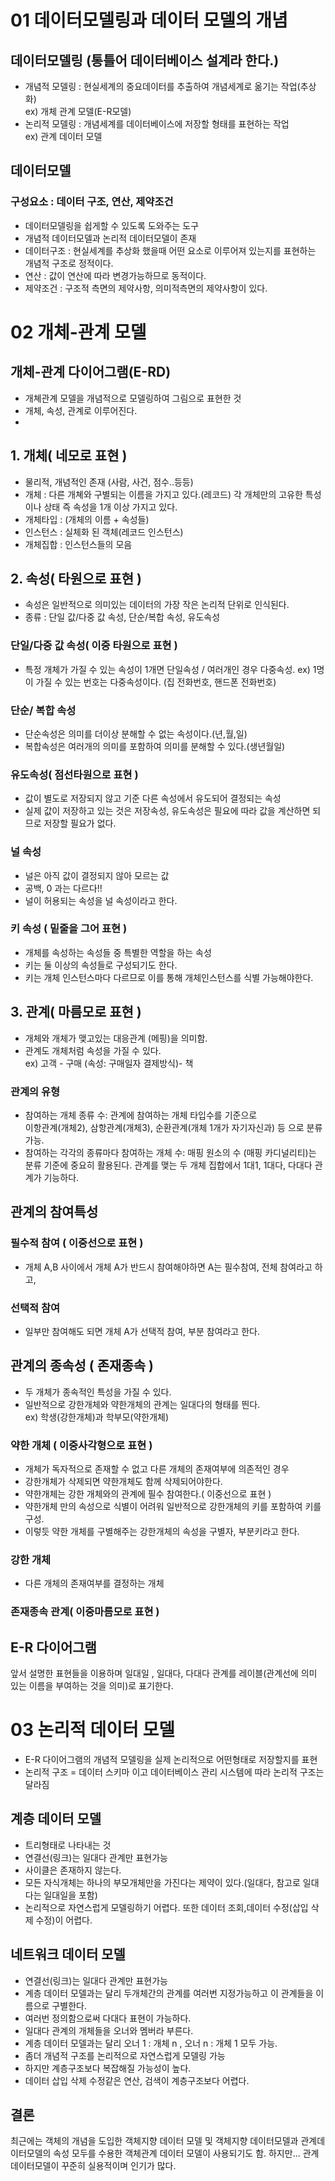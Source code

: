 # 01 데이터모델링과 데이터 모델의 개념
## 데이터모델링 (통틀어 데이터베이스 설계라 한다.)
- 개념적 모델링 : 현실세계의 중요데이터를 추출하여 개념세계로 옮기는 작업(추상화)     
  ex) 개체 관계 모델(E-R모델)
- 논리적 모델링 : 개념세계를 데이터베이스에 저장할 형태를 표현하는 작업      
  ex) 관계 데이터 모델
## 데이터모델
### 구성요소 : 데이터 구조, 연산, 제약조건
- 데이터모델링을 쉽게할 수 있도록 도와주는 도구
- 개념적 데이터모델과 논리적 데이터모델이 존재
- 데이터구조 : 현실세계를 추상화 했을때 어떤 요소로 이루어져 있는지를 표현하는 개념적 구조로 정적이다. 
- 연산 : 값이 연산에 따라 변경가능하므로 동적이다.
- 제약조건 : 구조적 측면의 제약사항, 의미적측면의 제약사항이 있다.

# 02 개체-관계 모델
## 개체-관계 다이어그램(E-RD)
- 개쳬관계 모델을 개념적으로 모델링하여 그림으로 표현한 것
- 개체, 속성, 관계로 이루어진다.
- 
## 1. 개체( 네모로 표현 )
- 물리적, 개념적인 존재 (사람, 사건, 점수..등등)
- 개체 :  다른 개쳬와 구별되는 이름을 가지고 있다.(레코드)
  각 개체만의 고유한 특성이나 상태 즉 속성을 1개 이상 가지고 있다.
- 개체타입 : (개체의 이름 + 속성들)
- 인스턴스 : 실체화 된 객체(레코드 인스턴스)
- 개체집합 : 인스턴스들의 모음
## 2. 속성( 타원으로 표현 )
- 속성은 일반적으로 의미있는 데이터의 가장 작은 논리적 단위로 인식된다.
- 종류 : 단일 값/다중 값 속성, 단순/복합 속성, 유도속성
### 단일/다중 값 속성( 이중 타원으로 표현 )
- 특정 개체가 가질 수 있는 속성이 1개면 단일속성 / 여러개인 경우 다중속성.
  ex) 1명이 가질 수 있는 번호는 다중속성이다. (집 전화번호, 핸드폰 전화번호)
### 단순/ 복합 속성
- 단순속성은 의미를 더이상 분해할 수 없는 속성이다.(년,월,일)
- 복합속성은 여러개의 의미를 포함하여 의미를 분해할 수 있다.(생년월일)
### 유도속성( 점선타원으로 표현 )
- 값이 별도로 저장되지 않고 기준 다른 속성에서 유도되어 결정되는 속성
- 실제 값이 저장하고 있는 것은 저장속성, 유도속성은 필요에 따라 값을 계산하면 되므로 저장할 필요가 없다.
### 널 속성
- 널은 아직 값이 결정되지 않아 모르는 값
- 공백, 0 과는 다르다!!
- 널이 허용되는 속성을 널 속성이라고 한다.
### 키 속성 ( 밑줄을 그어 표현 )
- 개체를 속성하는 속성들 중 특별한 역할을 하는 속성
- 키는 둘 이상의 속성들로 구성되기도 한다.
- 키는 개체 인스턴스마다 다르므로 이를 통해 개체인스턴스를 식별 가능해야한다.
## 3. 관계( 마름모로 표현 )
- 개체와 개체가 맺고있는 대응관계 (메핑)을 의미함.
- 관계도 개체처럼 속성을 가질 수 있다.    
ex) 고객 - 구매 (속성: 구매일자 결제방식)- 책
### 관계의 유형
- 참여하는 개체 종류 수: 관계에 참여하는 개체 타입수를 기준으로     
   이항관계(개체2), 삼항관계(개체3), 순환관계(개체 1개가 자기자신과) 등 으로 분류가능.
- 참여하는 각각의 종류마다 참여하는 개체 수: 매핑 원소의 수 (매핑 카디널리티)는 분류 기준에 중요히 활용된다.
   관계를 맺는 두 개체 집합에서 1대1, 1대다, 다대다 관계가 기능하다.
## 관계의 참여특성
### 필수적 참여 ( 이중선으로 표현 )
- 개체 A,B 사이에서 개체 A가 반드시 참여해야하면 A는 필수참여, 전체 참여라고 하고,
### 선택적 참여
- 일부만 참여해도 되면 개체 A가 선택적 참여, 부분 참여라고 한다.

## 관계의 종속성 ( 존재종속 )
- 두 개체가 종속적인 특성을 가질 수 있다.
- 일반적으로 강한개체와 약한개체의 관계는 일대다의 형태를 띈다.   
ex) 학생(강한개체)과 학부모(약한개체)
### 약한 개체 ( 이중사각형으로 표현 )
- 개체가 독자적으로 존재할 수 없고 다른 개체의 존재여부에 의존적인 경우
- 강한개체가 삭제되면 약한개체도 함께 삭제되어야한다.
- 약한개체는 강한 개체와의 관계에 필수 참여한다.( 이중선으로 표현 )
- 약한개체 만의 속성으로 식별이 어려워 일반적으로 강한개체의 키를 포함하여 키를 구성.
- 이렇듯 약한 개체를 구별해주는 강한개체의 속성을 구별자, 부분키라고 한다.  
### 강한 개체
- 다른 개체의 존재여부를 결정하는 개체
### 존재종속 관계( 이중마름모로 표현 )

## E-R 다이어그램
앞서 설명한 표현들을 이용하며 일대일 , 일대다, 다대다 관계를 레이블(관계선에 의미 있는 이름을 부여하는 것을 의미)로 표기한다.

# 03 논리적 데이터 모델
- E-R 다이어그램의 개념적 모델링을 실제 논리적으로 어떤형태로 저장할지를 표현
- 논리적 구조 = 데이터 스키마 이고 데이터베이스 관리 시스템에 따라 논리적 구조는 달라짐
## 계층 데이터 모델
- 트리형태로 나타내는 것
- 연결선(링크)는 일대다 관계만 표현가능
- 사이클은 존재하지 않는다.
- 모든 자식개체는 하나의 부모개체만을 가진다는 제약이 있다.(일대다, 참고로 일대다는 일대일을 포함)
- 논리적으로 자연스럽게 모델링하기 어렵다. 또한 데이터 조회,데이터 수정(삽입 삭제 수정)이 어렵다.
## 네트워크 데이터 모델
- 연결선(링크)는 일대다 관계만 표현가능
- 계층 데이터 모델과는 달리 두개체간의 관계를 여러번 지정가능하고 이 관계들을 이름으로 구별한다.
- 여러번 정의함으로써 다대다 표현이 가능하다.
- 일대다 관계의 개체들을 오너와 멤버라 부른다.
- 계층 데이터 모델과는 달리 오너 1 : 개체 n , 오너 n : 개체 1 모두 가능.
- 좀더 개념적 구조를 논리적으로 자연스럽게 모델링 가능
- 하지만 계층구조보다 복잡해질 가능성이 높다.
- 데이터 삽입 삭제 수정같은 연산, 검색이 계층구조보다 어렵다.
## 결론
최근에는 객체의 개념을 도입한 객체지향 데이터 모델 및 객체지향 데이터모델과 관계데이터모델의 속성 모두를 수용한 객체관계 데이터 모델이 사용되기도 함.
하지만... 관계데이터모델이 꾸준히 실용적이며 인기가 많다.
